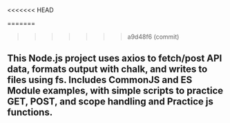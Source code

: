 <<<<<<< HEAD

=======

>>>>>>> a9d48f6 (commit)
## This Node.js project uses axios to fetch/post API data, formats output with chalk, and writes to files using fs. Includes CommonJS and ES Module examples, with simple scripts to practice GET, POST, and scope handling and Practice js functions.